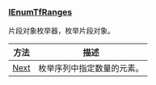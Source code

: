 ### [IEnumTfRanges](https://learn.microsoft.com/zh-cn/windows/win32/api/msctf/nn-msctf-ienumtfranges)

片段对象枚举器，枚举片段对象。

方法					|描述
-|-
[Next][1]			|枚举序列中指定数量的元素。

[1]: https://learn.microsoft.com/zh-cn/windows/win32/api/msctf/nf-msctf-ienumtfranges-next